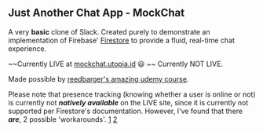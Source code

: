 ## Just Another Chat App - MockChat

A very **basic** clone of Slack.
Created purely to demonstrate an implementation of Firebase' [Firestore](https://firebase.google.com/docs/firestore) to provide a fluid, real-time chat experience.

~~Currently LIVE at [mockchat.utopia.id](https://mockchat.utopia.id) :smiley: ~~
Currently NOT LIVE.

Made possible by [reedbarger's amazing udemy course](https://www.udemy.com/build-a-slack-chat-app-with-react-redux-and-firebase/).

Please note that presence tracking (knowing whether a user is online or not) is currently not **_natively available_** on the LIVE site, since it is currently not supported per Firestore's documentation. However, I've found that there **_are_**, 2 possible 'workarounds'.
[1](https://firebase.google.com/docs/firestore/solutions/presence) [2](https://stackoverflow.com/a/54660444/10656406)
